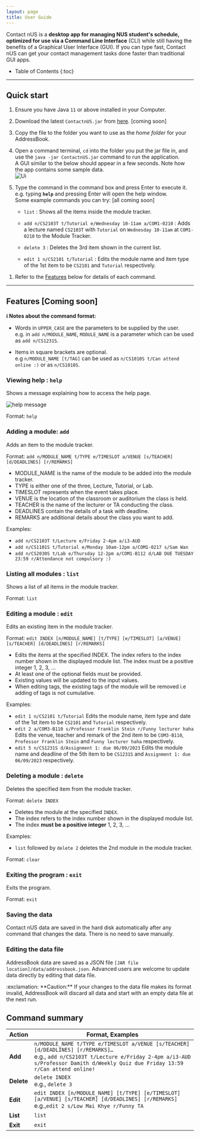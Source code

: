 ```yaml
---
layout: page
title: User Guide
---
```


Contact nUS is a **desktop app for managing NUS student's schedule, optimized for use via a Command Line Interface** (CLI) while still having the benefits of a Graphical User Interface (GUI). If you can type fast, Contact nUS can get your contact management tasks done faster than traditional GUI apps.

* Table of Contents
{:toc}

--------------------------------------------------------------------------------------------------------------------

## Quick start

1. Ensure you have Java `11` or above installed in your Computer.

1. Download the latest `ContactnUS.jar` from [here](https://github.com/se-edu/addressbook-level3/releases). [coming soon]

1. Copy the file to the folder you want to use as the _home folder_ for your AddressBook.

1. Open a command terminal, `cd` into the folder you put the jar file in, and use the `java -jar ContactnUS.jar` command to run the application.<br>
   A GUI similar to the below should appear in a few seconds. Note how the app contains some sample data.<br>
   ![Ui](images/Ui.png)

1. Type the command in the command box and press Enter to execute it. e.g. typing **`help`** and pressing Enter will open the help window.<br>
   Some example commands you can try: [all coming soon]

   * `list` : Shows all the items inside the module tracker.

   * `add n/CS2103T t/Tutorial e/Wednesday 10-11am a/COM1-0210` : Adds a lecture named `CS2103T` with `Tutorial` on `Wednesday 10-11am` at `COM1-0210` to the Module Tracker.

   * `delete 3` : Deletes the 3rd item shown in the current list.

   * `edit 1 n/CS2101 t/Tutorial` : Edits the module name and item type of the 1st item to be `CS2101` and `Tutorial` respectively.

<!--    * `clear` : Deletes all items.

   * `exit` : Exits the app. -->

1. Refer to the [Features](#features) below for details of each command.

--------------------------------------------------------------------------------------------------------------------

## Features [Coming soon]

<div markdown="block" class="alert alert-info">

**:information_source: Notes about the command format:**<br>

* Words in `UPPER_CASE` are the parameters to be supplied by the user.<br>
  e.g. in `add n/MODULE_NAME`, `MODULE_NAME` is a parameter which can be used as `add n/CS1231S`.

* Items in square brackets are optional.<br>
  e.g `n/MODULE_NAME [t/TAG]` can be used as `n/CS1010S t/Can attend online :)` or as `n/CS1010S`.

<!-- * Items with `…`​ after them can be used multiple times including zero times.<br>
  e.g. `[t/TAG]…​` can be used as ` ` (i.e. 0 times), `t/Lecture`, `t/Lecture t/Lab` etc. -->

<!-- * Parameters can be in any order.<br>
  e.g. if the command specifies `n/MODULE_NAME t/TYPE`, `t/TYPE n/MODULE_NAME` is also acceptable. -->

<!-- * If a parameter is expected only once in the command but you specified it multiple times, only the last occurrence of the parameter will be taken.<br>
  e.g. if you specify `e/Monday 10am-12pm e/Tuesday 2-4pm`, only `e/Tuesday 2-4pm` will be taken. -->

<!-- * Extraneous parameters for commands that do not take in parameters (such as `help`, `list`, `exit` and `clear`) will be ignored.<br>
  e.g. if the command specifies `help 123`, it will be interpreted as `help`. -->

</div>

### Viewing help : `help`

Shows a message explaining how to access the help page.

![help message](images/helpMessage.png)

Format: `help` 


### Adding a module: `add`

Adds an item to the module tracker.

Format: `add n/MODULE_NAME t/TYPE e/TIMESLOT a/VENUE [s/TEACHER] [d/DEADLINES] [r/REMARKS]`

* MODULE_NAME is the name of the module to be added into the module tracker.
* TYPE is either one of the three, Lecture, Tutorial, or Lab.
* TIMESLOT represents when the event takes place.
* VENUE is the location of the classroom or auditorium the class is held.
* TEACHER is the name of the lecturer or TA conducting the class.
* DEADLINES contain the details of a task with deadline.
* REMARKS are additional details about the class you want to add.

<!-- <div markdown="span" class="alert alert-primary">:bulb: **Tip:**
A module can have any number of tags (including 0)
</div> -->

Examples:
* `add n/CS2103T t/Lecture e/Friday 2-4pm a/i3-AUD`
* `add n/CS1101S t/Tutorial e/Monday 10am-12pm a/COM1-0217 s/Sam Wan`
* `add n/CS2030S t/Lab e/Thursday 12-2pm a/COM1-B112 d/LAB DUE TUESDAY 23:59 r/Attendance not compulsory :)`

### Listing all modules : `list`

Shows a list of all items in the module tracker.

Format: `list`

### Editing a module : `edit`

Edits an existing item in the module tracker.

Format: `edit INDEX [n/MODULE_NAME] [t/TYPE] [e/TIMESLOT] [a/VENUE] [s/TEACHER] [d/DEADLINES] [r/REMARKS]`

* Edits the items at the specified INDEX. The index refers to the index number shown in the displayed module list. The index must be a positive integer 1, 2, 3, …​
* At least one of the optional fields must be provided.
* Existing values will be updated to the input values.
* When editing tags, the existing tags of the module will be removed i.e adding of tags is not cumulative.


Examples:
*  `edit 1 n/CS2101 t/Tutorial` Edits the module name, item type and date of the 1st item to be `CS2101` and `Tutorial` respectively.
*  `edit 2 a/COM3-B110 s/Professor Franklin Stein r/Funny lecturer haha` Edits the venue, teacher and remark of the 2nd item to be `COM3-B110`, `Professor Franklin Stein` and `Funny lecturer haha` respectively.
*  `edit 5 n/CS1231S d/Assignment 1: due 06/09/2023` Edits the module name and deadline of the 5th item to be `CS1231S` and `Assignment 1: due 06/09/2023` respectively.

<!-- ### Locating modules by name: `find`

Finds modules whose names contain any of the given keywords.

Format: `find KEYWORD [MORE_KEYWORDS]`

* The search is case-insensitive. e.g `hans` will match `Hans`
* The order of the keywords does not matter. e.g. `Hans Bo` will match `Bo Hans`
* Only the name is searched.
* Only full words will be matched e.g. `Han` will not match `Hans`
* Persons matching at least one keyword will be returned (i.e. `OR` search).
  e.g. `Hans Bo` will return `Hans Gruber`, `Bo Yang`

Examples:
* `find John` returns `john` and `John Doe`
* `find alex david` returns `Alex Yeoh`, `David Li`<br>
  ![result for 'find alex david'](images/findAlexDavidResult.png) -->

### Deleting a module : `delete`

Deletes the specified item from the module tracker.

Format: `delete INDEX`

* Deletes the module at the specified `INDEX`.
* The index refers to the index number shown in the displayed module list.
* The index **must be a positive integer** 1, 2, 3, …​

Examples:
* `list` followed by `delete 2` deletes the 2nd module in the module tracker.

<!-- ### Clearing all entries : `clear`

Clears all entries from the module tracker. -->

Format: `clear`

### Exiting the program : `exit`

Exits the program.

Format: `exit`

### Saving the data

Contact nUS data are saved in the hard disk automatically after any command that changes the data. There is no need to save manually.

### Editing the data file

AddressBook data are saved as a JSON file `[JAR file location]/data/addressbook.json`. Advanced users are welcome to update data directly by editing that data file.

<div markdown="span" class="alert alert-warning">:exclamation: **Caution:**
If your changes to the data file makes its format invalid, AddressBook will discard all data and start with an empty data file at the next run.
</div> 

<!-- ### Archiving data files `[coming in v2.0]`

_Details coming soon ..._ -->

<!-- --------------------------------------------------------------------------------------------------------------------

## FAQ

**Q**: How do I transfer my data to another Computer?<br>
**A**: Install the app in the other computer and overwrite the empty data file it creates with the file that contains the data of your previous AddressBook home folder.

--------------------------------------------------------------------------------------------------------------------
 -->
## Command summary

| Action     | Format, Examples                                                                                                                                                                                                      |
|------------|-----------------------------------------------------------------------------------------------------------------------------------------------------------------------------------------------------------------------|
| **Add**    | `n/MODULE_NAME t/TYPE e/TIMESLOT a/VENUE [s/TEACHER] [d/DEADLINES] [r/REMARKS]…​` <br> e.g., `add n/CS2103T t/Lecture e/Friday 2-4pm a/i3-AUD s/Professor Damith d/Weekly Quiz due Friday 13:59 r/Can attend online!` |
| **Delete** | `delete INDEX`<br> e.g., `delete 3`                                                                                                                                                                                   |
| **Edit**   | `edit INDEX [n/MODULE_NAME] [t/TYPE] [e/TIMESLOT] [a/VENUE] [s/TEACHER] [d/DEADLINES] [r/REMARKS]​`<br> e.g.,`edit 2 s/Low Mai Khye r/Funny TA`                                                                       |
| **List**   | `list`                                                                                                                                                                                                                |
| **Exit**   | `exit`                                                                                                                                                                                                                |

<!-- **Clear** | `clear` -->
<!-- **Find** | `find KEYWORD [MORE_KEYWORDS]`<br> e.g., `find James Jake` -->
<!-- **Help** | `help` -->

